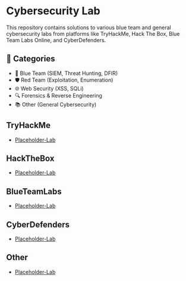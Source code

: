 

<!-- INDEX_START -->
# Cybersecurity Lab

This repository contains solutions to various blue team and general cybersecurity labs from platforms like TryHackMe, Hack The Box, Blue Team Labs Online, and CyberDefenders.

## 🧠 Categories
- 🔵 Blue Team (SIEM, Threat Hunting, DFIR)
- 🛡️ Red Team (Exploitation, Enumeration)
- 🌐 Web Security (XSS, SQLi)
- 🔍 Forensics & Reverse Engineering
- 📚 Other (General Cybersecurity)

##  TryHackMe

- [Placeholder-Lab](TryHackMe/Placeholder-Lab/README.md)

##  HackTheBox

- [Placeholder-Lab](HackTheBox/Placeholder-Lab/README.md)

##  BlueTeamLabs

- [Placeholder-Lab](BlueTeamLabs/Placeholder-Lab/README.md)

##  CyberDefenders

- [Placeholder-Lab](CyberDefenders/Placeholder-Lab/README.md)

##  Other

- [Placeholder-Lab](Other/Placeholder-Lab/README.md)
<!-- INDEX_END -->